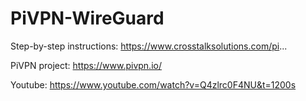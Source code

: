 # PiVPN-WireGuard
Step-by-step instructions:  https://www.crosstalksolutions.com/pi...

PiVPN project:  https://www.pivpn.io/

Youtube: https://www.youtube.com/watch?v=Q4zlrc0F4NU&t=1200s
